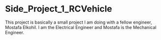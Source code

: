 # Side_Project_1_RCVehicle
This project is basically a small project I am doing with a fellow engineer,  Mostafa Elkohil. I am the Electrical Engineer and Mostafa is the Mechanical Engineer.
